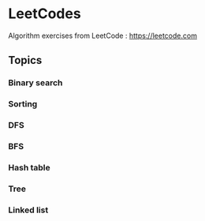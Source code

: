 # LeetCodes
Algorithm exercises from LeetCode  : https://leetcode.com

## Topics
### Binary search
### Sorting
### DFS
### BFS
### Hash table
### Tree
### Linked list
